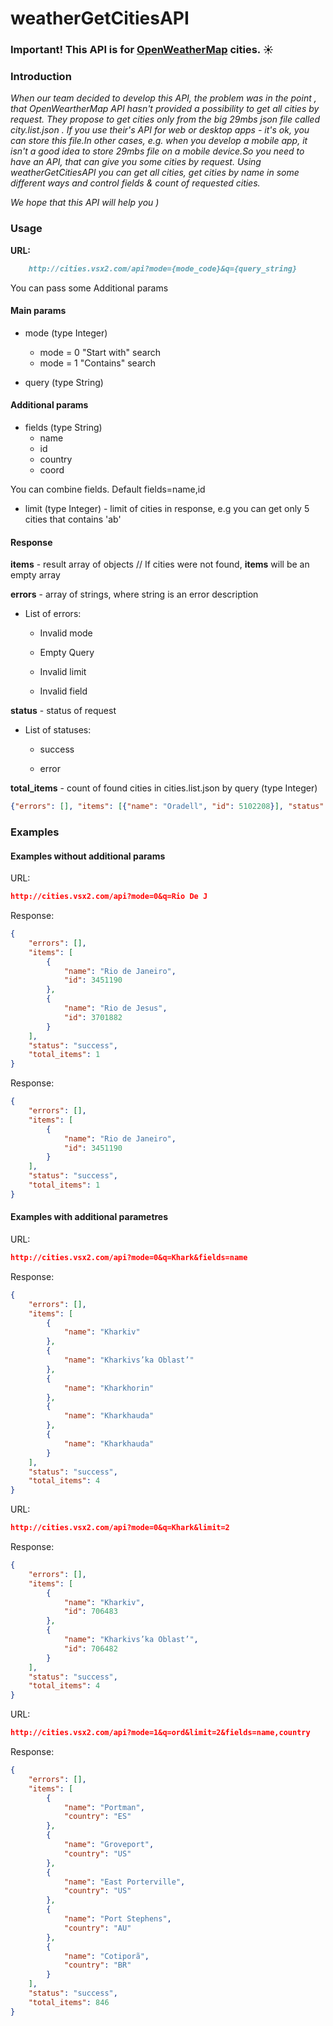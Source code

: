 # weatherGetCitiesAPI
### Important! This API is for <a href="https://openweathermap.org" target="_blank">OpenWeatherMap</a> cities. :sunny:

### Introduction

_When our team decided to develop this API, the problem was in the point , that OpenWeartherMap API hasn't provided a possibility to get all cities by request. They propose to get cities only from the big 29mbs json file called city.list.json . If you use their's API  for web or desktop apps - it's ok, you can store this file.In other cases, e.g. when you develop a mobile app, it isn't a good idea to store 29mbs file on a mobile device.So you need to have an API, that can give you some cities by request. Using weatherGetCitiesAPI you can get all cities, get cities by name in some different ways and control fields & count of requested cities._

_We hope that this API will help you )_

### Usage

**URL:**
```markdown
    http://cities.vsx2.com/api?mode={mode_code}&q={query_string}
```
   You can pass some Additional params

#### Main params

* mode (type Integer)
    * mode = 0 "Start with" search
    * mode = 1 "Contains" search

* query (type String)

#### Additional params

* fields (type String)
    * name
    * id 
    * country 
    * coord

You can combine fields. Default fields=name,id

* limit (type Integer) - limit of cities in response, e.g you can get only 5 cities that contains 'ab'

#### Response

**items** - result array of objects // If cities were not found, **items** will be an empty array

**errors** - array of strings, where string is an error description  
* List of errors:    
   * <p>Invalid mode</p>       
   * <p>Empty Query</p>        
   * <p>Invalid limit</p>       
   * <p>Invalid field</p>    

**status** - status of request  
* List of statuses:  
    * <p>success</p> 
	* <p>error</p>   

**total_items** - count of found cities in cities.list.json by query (type Integer)
```json
{"errors": [], "items": [{"name": "Oradell", "id": 5102208}], "status": "success", "total_items": 1}
```

### Examples

#### Examples without additional params

URL:
```json
http://cities.vsx2.com/api?mode=0&q=Rio De J
```

Response:
```json
{
    "errors": [],
    "items": [
        {
            "name": "Rio de Janeiro",
            "id": 3451190
        },
        {
            "name": "Rio de Jesus",
            "id": 3701882
        }
    ],
    "status": "success",
    "total_items": 1
}
```


Response:
```json
{
    "errors": [],
    "items": [
        {
            "name": "Rio de Janeiro",
            "id": 3451190
        }
    ],
    "status": "success",
    "total_items": 1
}
```

#### Examples with additional parametres

URL:
```json
http://cities.vsx2.com/api?mode=0&q=Khark&fields=name
```

Response:
```json
{
    "errors": [],
    "items": [
        {
            "name": "Kharkiv"
        },
        {
            "name": "Kharkivs’ka Oblast’"
        },
        {
            "name": "Kharkhorin"
        },
        {
            "name": "Kharkhauda"
        },
        {
            "name": "Kharkhauda"
        }
    ],
    "status": "success",
    "total_items": 4
}
```

URL:
```json
http://cities.vsx2.com/api?mode=0&q=Khark&limit=2
```
Response:
```json
{
    "errors": [],
    "items": [
        {
            "name": "Kharkiv",
            "id": 706483
        },
        {
            "name": "Kharkivs’ka Oblast’",
            "id": 706482
        }
    ],
    "status": "success",
    "total_items": 4
}
```

URL:
```json
http://cities.vsx2.com/api?mode=1&q=ord&limit=2&fields=name,country
```

Response: 
```json
{
    "errors": [],
    "items": [
        {
            "name": "Portman",
            "country": "ES"
        },
        {
            "name": "Groveport",
            "country": "US"
        },
        {
            "name": "East Porterville",
            "country": "US"
        },
        {
            "name": "Port Stephens",
            "country": "AU"
        },
        {
            "name": "Cotiporã",
            "country": "BR"
        }
    ],
    "status": "success",
    "total_items": 846
}
```








